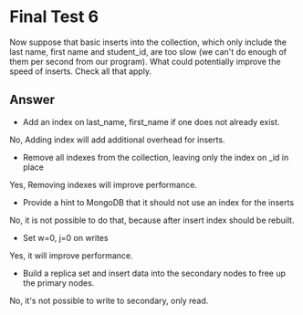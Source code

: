 # Final Test 6

Now suppose that basic inserts into the collection, which only include the last name, first name and student_id, are too slow (we can't do enough of them per second from our program). What could potentially improve the speed of inserts. Check all that apply.

## Answer

* Add an index on last_name, first_name if one does not already exist.

No, Adding index will add additional overhead for inserts.

* Remove all indexes from the collection, leaving only the index on _id in place

Yes, Removing indexes will improve performance.

* Provide a hint to MongoDB that it should not use an index for the inserts

No, it is not possible to do that, because after insert index should be rebuilt.

* Set w=0, j=0 on writes

Yes, it will improve performance.

* Build a replica set and insert data into the secondary nodes to free up the primary nodes.

No, it's not possible to write to secondary, only read.